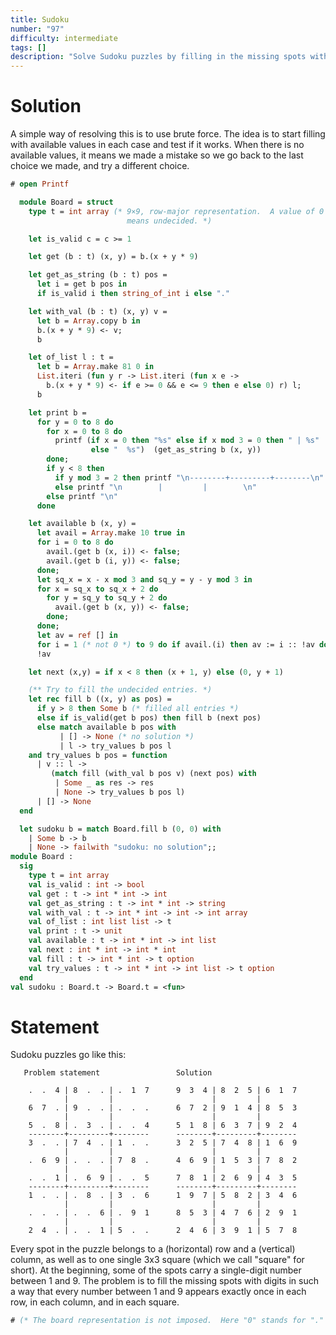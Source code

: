 ```yaml
---
title: Sudoku
number: "97"
difficulty: intermediate
tags: []
description: "Solve Sudoku puzzles by filling in the missing spots with digits (1-9) in such a way that every row, column, and 3x3 square contains every number exactly once."
---
```


# Solution

A simple way of resolving this is to use brute force.
The idea is to start filling with available values in each case and
test if it works.  When there is no available values, it means we
made a mistake so we go back to the last choice we made, and try a
different choice.

```ocaml
# open Printf

  module Board = struct
    type t = int array (* 9×9, row-major representation.  A value of 0
                          means undecided. *)

    let is_valid c = c >= 1

    let get (b : t) (x, y) = b.(x + y * 9)

    let get_as_string (b : t) pos =
      let i = get b pos in
      if is_valid i then string_of_int i else "."

    let with_val (b : t) (x, y) v =
      let b = Array.copy b in
      b.(x + y * 9) <- v;
      b

    let of_list l : t =
      let b = Array.make 81 0 in
      List.iteri (fun y r -> List.iteri (fun x e ->
        b.(x + y * 9) <- if e >= 0 && e <= 9 then e else 0) r) l;
      b

    let print b =
      for y = 0 to 8 do
        for x = 0 to 8 do
          printf (if x = 0 then "%s" else if x mod 3 = 0 then " | %s"
                  else "  %s")  (get_as_string b (x, y))
        done;
        if y < 8 then
          if y mod 3 = 2 then printf "\n--------+---------+--------\n"
          else printf "\n        |         |        \n"
        else printf "\n"
      done

    let available b (x, y) =
      let avail = Array.make 10 true in
      for i = 0 to 8 do
        avail.(get b (x, i)) <- false;
        avail.(get b (i, y)) <- false;
      done;
      let sq_x = x - x mod 3 and sq_y = y - y mod 3 in
      for x = sq_x to sq_x + 2 do
        for y = sq_y to sq_y + 2 do
          avail.(get b (x, y)) <- false;
        done;
      done;
      let av = ref [] in
      for i = 1 (* not 0 *) to 9 do if avail.(i) then av := i :: !av done;
      !av

    let next (x,y) = if x < 8 then (x + 1, y) else (0, y + 1)

    (** Try to fill the undecided entries. *)
    let rec fill b ((x, y) as pos) =
      if y > 8 then Some b (* filled all entries *)
      else if is_valid(get b pos) then fill b (next pos)
      else match available b pos with
           | [] -> None (* no solution *)
           | l -> try_values b pos l
    and try_values b pos = function
      | v :: l ->
         (match fill (with_val b pos v) (next pos) with
          | Some _ as res -> res
          | None -> try_values b pos l)
      | [] -> None
  end

  let sudoku b = match Board.fill b (0, 0) with
    | Some b -> b
    | None -> failwith "sudoku: no solution";;
module Board :
  sig
    type t = int array
    val is_valid : int -> bool
    val get : t -> int * int -> int
    val get_as_string : t -> int * int -> string
    val with_val : t -> int * int -> int -> int array
    val of_list : int list list -> t
    val print : t -> unit
    val available : t -> int * int -> int list
    val next : int * int -> int * int
    val fill : t -> int * int -> t option
    val try_values : t -> int * int -> int list -> t option
  end
val sudoku : Board.t -> Board.t = <fun>
```

# Statement

Sudoku puzzles go like this:

```text
   Problem statement                 Solution

    .  .  4 | 8  .  . | .  1  7      9  3  4 | 8  2  5 | 6  1  7
            |         |                      |         |
    6  7  . | 9  .  . | .  .  .      6  7  2 | 9  1  4 | 8  5  3
            |         |                      |         |
    5  .  8 | .  3  . | .  .  4      5  1  8 | 6  3  7 | 9  2  4
    --------+---------+--------      --------+---------+--------
    3  .  . | 7  4  . | 1  .  .      3  2  5 | 7  4  8 | 1  6  9
            |         |                      |         |
    .  6  9 | .  .  . | 7  8  .      4  6  9 | 1  5  3 | 7  8  2
            |         |                      |         |
    .  .  1 | .  6  9 | .  .  5      7  8  1 | 2  6  9 | 4  3  5
    --------+---------+--------      --------+---------+--------
    1  .  . | .  8  . | 3  .  6      1  9  7 | 5  8  2 | 3  4  6
            |         |                      |         |
    .  .  . | .  .  6 | .  9  1      8  5  3 | 4  7  6 | 2  9  1
            |         |                      |         |
    2  4  . | .  .  1 | 5  .  .      2  4  6 | 3  9  1 | 5  7  8
```

Every spot in the puzzle belongs to a (horizontal) row and a (vertical)
column, as well as to one single 3x3 square (which we call "square" for
short). At the beginning, some of the spots carry a single-digit number
between 1 and 9. The problem is to fill the missing spots with digits in
such a way that every number between 1 and 9 appears exactly once in
each row, in each column, and in each square.

```ocaml
# (* The board representation is not imposed.  Here "0" stands for "." *);;
```
